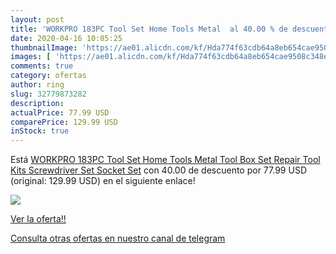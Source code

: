 ```yaml
---
layout: post
title: 'WORKPRO 183PC Tool Set Home Tools Metal  al 40.00 % de descuento'
date: 2020-04-16 10:05:25
thumbnailImage: 'https://ae01.alicdn.com/kf/Hda774f63cdb64a8eb654cae9508c348eP/WORKPRO-183PC-Tool-Set-Home-Tools-Metal-Tool-Box-Set-Repair-Tool-Kits-Screwdriver-Set-Socket.jpg_350x350._SL200_.jpg'
images: [ 'https://ae01.alicdn.com/kf/Hda774f63cdb64a8eb654cae9508c348eP/WORKPRO-183PC-Tool-Set-Home-Tools-Metal-Tool-Box-Set-Repair-Tool-Kits-Screwdriver-Set-Socket.jpg_350x350._SL200_.jpg' ]
comments: true
category: ofertas
author: ring
slug: 32779873282
description:
actualPrice: 77.99 USD
comparePrice: 129.99 USD
inStock: true
---
```


Está [WORKPRO 183PC Tool Set Home Tools Metal Tool Box Set Repair Tool Kits Screwdriver Set Socket Set](https://www.amazon.com/dp/32779873282/?tag=redken08-20) con 40.00 de descuento por 77.99 USD (original: 129.99 USD) en el siguiente enlace!

[![](https://ae01.alicdn.com/kf/Hda774f63cdb64a8eb654cae9508c348eP/WORKPRO-183PC-Tool-Set-Home-Tools-Metal-Tool-Box-Set-Repair-Tool-Kits-Screwdriver-Set-Socket.jpg_350x350._SL200_.jpg)](https://www.amazon.com/dp/32779873282/?tag=redken08-20)

[Ver la oferta!!](https://www.amazon.com/dp/32779873282/?tag=redken08-20)

[Consulta otras ofertas en nuestro canal de telegram](https://t.me/s/ofertas25)
